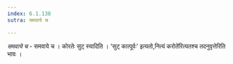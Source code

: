 ```yaml
---
index: 6.1.138
sutra: समवाये च

---
```

_समवाये च_ - समवाये च । कोरतेः सुट् स्यादिति । 'सुट् कात्पूर्वः' इत्यतो,नित्यं करोते॑रित्यतश्च तदनुवृत्तेरिति भावः ।